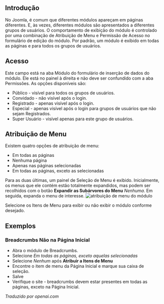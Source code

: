 <!-- Filename: J4.x:Module_Display_by_Menu_Item / Display title: Exibição do Módulo por Item de Menu -->

## Introdução

No Joomla, é comum que diferentes módulos apareçam em páginas diferentes. E, às vezes, diferentes módulos são apresentados a diferentes grupos de usuários. O comportamento de exibição do módulo é controlado por uma combinação de Atribuição de Menu e Permissão de Acesso no formulário de edição do módulo. Por padrão, um módulo é exibido em todas as páginas e para todos os grupos de usuários.

## Acesso

Este campo está na aba Módulo do formulário de inserção de dados do módulo. Ele está no painel à direita e não deve ser confundido com a aba Permissões. As opções disponíveis são:

- Público - visível para todos os grupos de usuários.
- Convidado - não visível após o login.
- Registrado - apenas visível após o login.
- Especial - apenas visível após o login para grupos de usuários que não
  sejam Registrados.
- Super Usuário - visível apenas para este grupo de usuários.

## Atribuição de Menu

Existem quatro opções de atribuição de menu:

- Em todas as páginas
- Nenhuma página
- Apenas nas páginas selecionadas
- Em todas as páginas, exceto as selecionadas

Para as duas últimas, um painel de Seleção de Menu é exibido. Inicialmente, os menus que ele contém estão totalmente expandidos, mas podem ser recolhidos com o botão **Expandir as Subárvores do Menu** *Nenhuma*. Em seguida, expanda o menu de interesse.
![atribuição de menu do módulo](../../../en/images/modules/module-display-by-menu.png)

Selecione os Itens de Menu para exibir ou não exibir o módulo conforme desejado.

## Exemplos

### Breadcrumbs Não na Página Inicial

- Abra o módulo de Breadcrumbs.
- Selecione *Em todas as páginas, exceto aquelas selecionadas*
- Selecione *Nenhum* após **Atribuir a Itens de Menu**
- Encontre o item de menu da Página Inicial e marque sua caixa de seleção.
- Salve
- Verifique o site - breadcrumbs devem estar presentes em todas as páginas, exceto na Página Inicial.

*Traduzido por openai.com*

